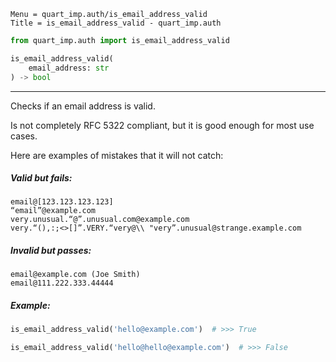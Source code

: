 ```
Menu = quart_imp.auth/is_email_address_valid
Title = is_email_address_valid - quart_imp.auth
```

```python
from quart_imp.auth import is_email_address_valid
```

```python
is_email_address_valid(
    email_address: str
) -> bool
```

---

Checks if an email address is valid.

Is not completely RFC 5322 compliant, but it is good enough for most use cases.

Here are examples of mistakes that it will not catch:

##### Valid but fails:

```text
email@[123.123.123.123]
“email”@example.com
very.unusual.“@”.unusual.com@example.com
very.“(),:;<>[]”.VERY.“very@\\ "very”.unusual@strange.example.com
```

##### Invalid but passes:

```text
email@example.com (Joe Smith)
email@111.222.333.44444
```

##### Example:

```python
is_email_address_valid('hello@example.com')  # >>> True

is_email_address_valid('hello@hello@example.com')  # >>> False
```